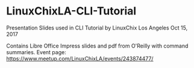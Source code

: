 # LinuxChixLA-CLI-Tutorial
Presentation Slides used in CLI Tutorial by LinuxChix Los Angeles Oct 15, 2017 

Contains Libre Office Impress slides and pdf from O'Reilly with command summaries.
Event page: https://www.meetup.com/LinuxChixLA/events/243874477/
